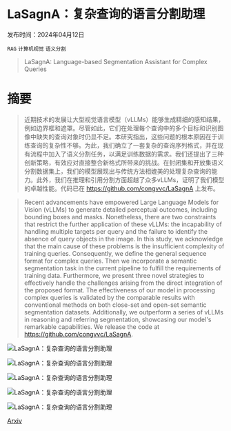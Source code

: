 # LaSagnA：复杂查询的语言分割助理

发布时间：2024年04月12日

`RAG` `计算机视觉` `语义分割`

> LaSagnA: Language-based Segmentation Assistant for Complex Queries

# 摘要

> 近期技术的发展让大型视觉语言模型（vLLMs）能够生成精细的感知结果，例如边界框和遮罩。尽管如此，它们在处理每个查询中的多个目标和识别图像中缺失的查询对象时仍显不足。本研究指出，这些问题的根本原因在于训练查询的复杂性不够。为此，我们确立了一套复杂的查询序列格式，并在现有流程中加入了语义分割任务，以满足训练数据的需求。我们还提出了三种创新策略，有效应对直接整合新格式所带来的挑战。在封闭集和开放集语义分割数据集上，我们的模型展现出与传统方法相媲美的处理复杂查询的能力。此外，我们在推理和引用分割方面超越了众多vLLMs，证明了我们模型的卓越性能。代码已在 https://github.com/congvvc/LaSagnA 上发布。

> Recent advancements have empowered Large Language Models for Vision (vLLMs) to generate detailed perceptual outcomes, including bounding boxes and masks. Nonetheless, there are two constraints that restrict the further application of these vLLMs: the incapability of handling multiple targets per query and the failure to identify the absence of query objects in the image. In this study, we acknowledge that the main cause of these problems is the insufficient complexity of training queries. Consequently, we define the general sequence format for complex queries. Then we incorporate a semantic segmentation task in the current pipeline to fulfill the requirements of training data. Furthermore, we present three novel strategies to effectively handle the challenges arising from the direct integration of the proposed format. The effectiveness of our model in processing complex queries is validated by the comparable results with conventional methods on both close-set and open-set semantic segmentation datasets. Additionally, we outperform a series of vLLMs in reasoning and referring segmentation, showcasing our model's remarkable capabilities. We release the code at https://github.com/congvvc/LaSagnA.

![LaSagnA：复杂查询的语言分割助理](../../../paper_images/2404.08506/x1.png)

![LaSagnA：复杂查询的语言分割助理](../../../paper_images/2404.08506/x2.png)

![LaSagnA：复杂查询的语言分割助理](../../../paper_images/2404.08506/x3.png)

![LaSagnA：复杂查询的语言分割助理](../../../paper_images/2404.08506/x4.png)

![LaSagnA：复杂查询的语言分割助理](../../../paper_images/2404.08506/x5.png)

[Arxiv](https://arxiv.org/abs/2404.08506)